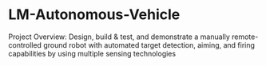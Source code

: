 # LM-Autonomous-Vehicle

Project Overview: Design, build & test, and demonstrate a manually remote-controlled ground robot with automated target detection, aiming, and firing capabilities by using multiple sensing technologies
